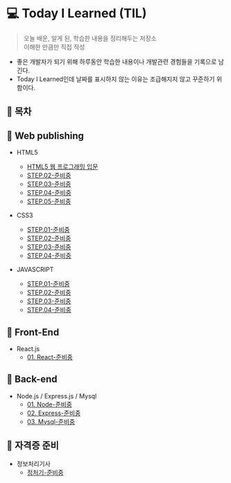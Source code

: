 # 💻 Today I Learned (TIL)
>오늘 배운, 알게 된, 학습한 내용을 정리해두는 저장소  
>이해한 만큼만 직접 작성  

* 좋은 개발자가 되기 위해 하루동안 학습한 내용이나 개발관련 경험들을 기록으로 남긴다.
* Today I Learned인데 날짜를 표시하지 않는 이유는 조급해지지 않고 꾸준하기 위함이다.

## 📌 목차

## 📝 Web publishing
* HTML5 
    * [HTML5 웹 프로그래밍 입문](https://github.com/zhzkdls/TIL/blob/main/Assets/Study.md)
    * [STEP.02-준비중](https://github.com)
    * [STEP.03-준비중](https://github.com)
    * [STEP.04-준비중](https://github.com)
    * [STEP.05-준비중](https://github.com)
  
    
* CSS3  
    * [STEP.01-준비중](https://github.com)
    * [STEP.02-준비중](https://github.com)
    * [STEP.03-준비중](https://github.com)
    * [STEP.04-준비중](https://github.com)

* JAVASCRIPT  
    * [STEP.01-준비중](https://github.com)
    * [STEP.02-준비중](https://github.com)
    * [STEP.03-준비중](https://github.com)
    * [STEP.04-준비중](https://github.com)
  

## 📝 Front-End
* React.js 
    * [01. React-준비중](https://github.com)

## 📝 Back-end
* Node.js / Express.js / Mysql 
    * [01. Node-준비중](https://github.com)
    * [02. Express-준비중](https://github.com)
    * [03. Mysql-준비중](https://github.com)

## 📝 자격증 준비
* 정보처리기사 
    * [정처기-준비중](https://github.com)

<!-- 2. **TIL repo를 본인 계정에 fork** -->





